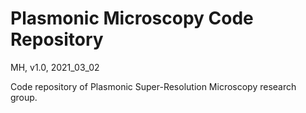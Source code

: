 # Plasmonic Microscopy Code Repository

MH, v1.0, 2021_03_02

Code repository of Plasmonic Super-Resolution Microscopy research group.
